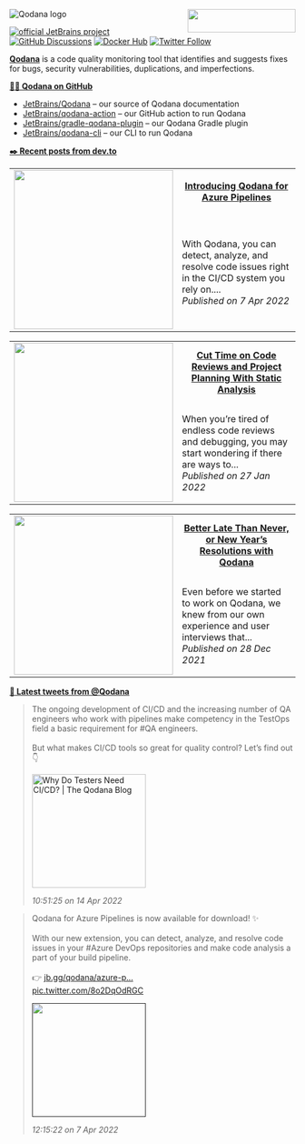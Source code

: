 ![Qodana logo](https://resources.jetbrains.com/storage/products/company/brand/logos/Qodana.png)
[<img src="https://api.producthunt.com/widgets/embed-image/v1/top-post-badge.svg?post_id=304841&theme=dark&period=daily" alt="" align="right" width="190" height="41">](https://www.producthunt.com/posts/jetbrains-qodana)

[![official JetBrains project](https://jb.gg/badges/official.svg)][jb:confluence-on-gh]
[![GitHub Discussions](https://img.shields.io/github/discussions/jetbrains/qodana)][jb:discussions]
[![Docker Hub](https://img.shields.io/docker/pulls/jetbrains/qodana.svg)][jb:docker]
[![Twitter Follow](https://img.shields.io/twitter/follow/Qodana?style=social&logo=twitter)][jb:twitter]

**[Qodana](https://jb.gg/qodana/try)** is a code quality monitoring tool that identifies and suggests fixes for bugs, security vulnerabilities, duplications, and imperfections.

**[👩‍💻 Qodana on GitHub](https://github.com/JetBrains?q=qodana&type=all&language=&sort=)**


- [JetBrains/Qodana](https://github.com/JetBrains/Qodana) – our source of Qodana documentation
- [JetBrains/qodana-action](https://github.com/jetbrains/qodana-action) – our GitHub action to run Qodana
- [JetBrains/gradle-qodana-plugin](https://github.com/JetBrains/gradle-qodana-plugin) – our Qodana Gradle plugin
- [JetBrains/qodana-cli](https://github.com/jetbrains/qodana-cli) – our CLI to run Qodana


[youtrack]: https://youtrack.jetbrains.com/issues/QD
[youtrack-new-issue]: https://youtrack.jetbrains.com/newIssue?project=QD&c=Platform%20GitHub%20Action
[jb:confluence-on-gh]: https://confluence.jetbrains.com/display/ALL/JetBrains+on+GitHub
[jb:discussions]: https://jb.gg/qodana-discussions
[jb:twitter]: https://twitter.com/Qodana
[jb:docker]: https://hub.docker.com/r/jetbrains/qodana
[jb:docs]: https://www.jetbrains.com/help/qodana/getting-started.html

**[✒️ Recent posts from dev.to](https://dev.to/qodana)**
<table>
  <tr>
    <td rowspan="2" width="280">
      <img src="" alt="" width="280">
    </td>
    <th>
      <a href="https://dev.to/qodana/introducing-qodana-for-azure-pipelines-3l7k">Introducing Qodana for Azure Pipelines</a>
    </th>
  </tr>
  <tr>
    <td>
      With Qodana, you can detect, analyze, and resolve code issues right in the CI/CD system you rely on....
      <br>
      <i>Published on 7 Apr 2022</i>
    </td>
  </tr>
</table>
<table>
  <tr>
    <td rowspan="2" width="280">
      <img src="" alt="" width="280">
    </td>
    <th>
      <a href="https://dev.to/qodana/cut-time-on-code-reviews-and-project-planning-with-static-analysis-2lao">Cut Time on Code Reviews and Project Planning With Static Analysis</a>
    </th>
  </tr>
  <tr>
    <td>
      When you’re tired of endless code reviews and debugging, you may start wondering if there are ways to...
      <br>
      <i>Published on 27 Jan 2022</i>
    </td>
  </tr>
</table>
<table>
  <tr>
    <td rowspan="2" width="280">
      <img src="https://res.cloudinary.com/practicaldev/image/fetch/s--0WpKS2G7--/c_imagga_scale,f_auto,fl_progressive,h_420,q_auto,w_1000/https://blog.jetbrains.com/wp-content/uploads/2021/12/qd-blog_15.png" alt="" width="280">
    </td>
    <th>
      <a href="https://dev.to/qodana/better-late-than-never-or-new-years-resolutions-with-qodana-i4h">Better Late Than Never, or New Year’s Resolutions with Qodana</a>
    </th>
  </tr>
  <tr>
    <td>
      Even before we started to work on Qodana, we knew from our own experience and user interviews that...
      <br>
      <i>Published on 28 Dec 2021</i>
    </td>
  </tr>
</table>


**[🐤 Latest tweets from @Qodana](https://twitter.com/Qodana)**
> The ongoing development of CI/CD and the increasing number of QA engineers who work with pipelines make competency in the TestOps field a basic requirement for  <span class="hashtag">#QA</span>  engineers.<br/><br/>But what makes CI/CD tools so great for quality control? Let’s find out 👇<br/>
>
> <a href="The JetBrains Blog"><img src="https://blog.jetbrains.com/wp-content/uploads/2022/04/social_share-1.png" alt="Why Do Testers Need CI/CD? | The Qodana Blog" height="200"></a>
>
> *10:51:25 on 14 Apr 2022*

> Qodana for Azure Pipelines is now available for download! ✨<br/><br/>With our new extension, you can detect, analyze, and resolve code issues in your  <span class="hashtag">#Azure</span>  DevOps repositories and make code analysis a part of your build pipeline.<br/><br/>👉 <a href="https://t.co/fbLccoE1Xi" class="link">jb.gg/qodana/azure-p…</a> <br/><a href="https://t.co/8o2DqOdRGC" class="link">pic.twitter.com/8o2DqOdRGC</a>
>
> <a href=""><img src="https://pbs.twimg.com/media/FPvZQBXWUAA59DQ.jpg" alt="" height="200"></a>
>
> *12:15:22 on 7 Apr 2022*


